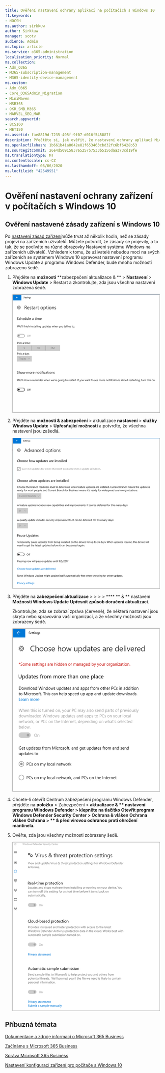 ```yaml
---
title: Ověření nastavení ochrany aplikací na počítačích s Windows 10
f1.keywords:
- NOCSH
ms.author: sirkkuw
author: Sirkkuw
manager: scotv
audience: Admin
ms.topic: article
ms.service: o365-administration
localization_priority: Normal
ms.collection:
- Adm_O365
- M365-subscription-management
- M365-identity-device-management
ms.custom:
- Adm_O365
- Core_O365Admin_Migration
- MiniMaven
- MSB365
- OKR_SMB_M365
- MARVEL_SEO_MAR
search.appverid:
- BCS160
- MET150
ms.assetid: fae8819d-7235-495f-9f07-d016f545887f
description: Přečtěte si, jak ověřit, že nastavení ochrany aplikací Microsoft 365 Business se projevilo na zařízeních uživatelů s Windows 10.
ms.openlocfilehash: 1b661b41a8042e81f653463cbd32fc6bf6428b53
ms.sourcegitcommit: 26e4d5091583765257b7533b5156daa373cd19fe
ms.translationtype: MT
ms.contentlocale: cs-CZ
ms.lasthandoff: 03/06/2020
ms.locfileid: "42549951"
---
```

# <a name="validate-device-protection-settings-on-windows-10-pcs"></a>Ověření nastavení ochrany zařízení v počítačích s Windows 10

## <a name="verify-that-windows-10-device-policies-are-set"></a>Ověření nastavené zásady zařízení s Windows 10

Po [nastavení zásad zařízení](protection-settings-for-windows-10-pcs.md)může trvat až několik hodin, než se zásady projeví na zařízeních uživatelů. Můžete potvrdit, že zásady se projevily, a to tak, že se podíváte na různé obrazovky Nastavení systému Windows na zařízeních uživatelů. Vzhledem k tomu, že uživatelé nebudou moci na svých zařízeních se systémem Windows 10 upravovat nastavení programu Windows Update a programu Windows Defender, bude mnoho možností zobrazeno šedě.
  
1. Přejděte na **možnosti** **zabezpečení aktualizace &amp; ** \> **Nastavení** \> **Windows Update** \> Restart a zkontrolujte, zda jsou všechna nastavení zobrazena šedě. 
    
    ![Všechny možnosti restartování jsou šedě.](../media/31308da9-18b0-47c5-bbf6-d5fa6747c376.png)
  
2. Přejděte na **možnosti &amp; zabezpečení** \> aktualizace **nastavení** \> **služby Windows Update** \> **Upřesňující možnosti** a potvrďte, že všechna nastavení jsou zašedlá. 
    
    ![Možnosti rozšířených aktualizací systému Windows jsou všechny zobrazeny šedě.](../media/049cf281-d503-4be9-898b-c0a3286c7fc2.png)
  
3. Přejděte na **zabezpečení aktualizace** \> \> \> \> **** ** &amp; ** nastavení **Možnosti Windows Update** **Upřesnit způsob doručení aktualizací**.
    
    Zkontrolujte, zda se zobrazí zpráva (červeně), že některá nastavení jsou skryta nebo spravována vaší organizací, a že všechny možnosti jsou zobrazeny šedě.
    
    ![Zvolte způsob doručení aktualizací, protože nastavení je skryto nebo spravuje vaše organizace.](../media/6b3e37c5-da41-4afd-9983-b4f406216b59.png)
  
4. Chcete-li otevřít Centrum zabezpečení programu Windows Defender, přejděte na **položku** \> Zabezpečení \> **aktualizace &amp; ** nastavení **programu Windows Defender** \> klepněte na tlačítko **Otevřít program Windows Defender Security Center** \> **Ochrana &amp; vláken Ochrana vláken Ochrana** \> ** &amp; před virovou ochranou proti ohrožení mantinela**. 
    
5. Ověřte, zda jsou všechny možnosti zobrazeny šedě. 
    
    ![Nastavení ochrany proti virům a hrozbám jsou zobrazena šedě.](../media/9ca68d40-a5d9-49d7-92a4-c581688b5926.png)
  
## <a name="related-topics"></a>Příbuzná témata

[Dokumentace a zdroje informací o Microsoft 365 Business](https://go.microsoft.com/fwlink/p/?linkid=853701)
  
[Začínáme s Microsoft 365 Business](microsoft-365-business-overview.md)
  
[Správa Microsoft 365 Business](manage.md)
  
[Nastavení konfigurací zařízení pro počítače s Windows 10](protection-settings-for-windows-10-pcs.md)
  

